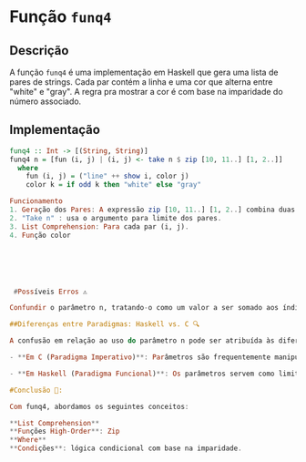 # Função `funq4`

## Descrição

A função `funq4` é uma implementação em Haskell que gera uma lista de pares de strings. Cada par contém a linha e uma cor que alterna entre "white" e "gray". A regra pra mostrar a cor é com base na imparidade do número associado.

## Implementação

```haskell
funq4 :: Int -> [(String, String)]
funq4 n = [fun (i, j) | (i, j) <- take n $ zip [10, 11..] [1, 2..]]
  where
    fun (i, j) = ("line" ++ show i, color j)
    color k = if odd k then "white" else "gray"

Funcionamento
1. Geração dos Pares: A expressão zip [10, 11..] [1, 2..] combina duas listas.
2. "Take n" : usa o argumento para limite dos pares.
3. List Comprehension: Para cada par (i, j).
4. Função color 






 #Possíveis Erros ⚠️

Confundir o parâmetro n, tratando-o como um valor a ser somado aos índices gerados.Resulta em pares começando por "line14" em vez de "line10". Foi o que eu fiz na prova...😓

##Diferenças entre Paradigmas: Haskell vs. C 🔍

A confusão em relação ao uso do parâmetro n pode ser atribuída às diferenças entre os paradigmas de programação:

- **Em C (Paradigma Imperativo)**: Parâmetros são frequentemente manipulados diretamente e podem ser usados para modificar estados. Programadores podem esperar que um parâmetro seja um valor a ser adicionado.

- **Em Haskell (Paradigma Funcional)**: Os parâmetros servem como limites ou critérios, e não são utilizados para manipulação direta de valores. A função é definida para retornar um resultado baseado em condições sem modificar estados externos.

#Conclusão 🎯:

Com funq4, abordamos os seguintes conceitos:

**List Comprehension**
**Funções High-Order**: Zip
**Where**
**Condições**: lógica condicional com base na imparidade. 





